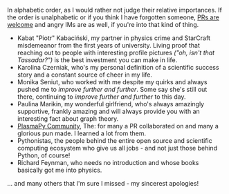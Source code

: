 <!--
.. title: Credits: people I wouldn't have gotten here without
.. slug: credits
.. date: 2019-02-18 21:28:48 UTC+01:00
.. tags: 
.. category: 
.. link: 
.. description: 
.. type: text
-->

In alphabetic order, as I would rather not judge their relative importances. If
the order is unalphabetic or if you think I have forgotten someone, 
[PRs are welcome](https://github.com/StanczakDominik/stanczakdominik.github.io) and angry IMs are as well, if you're into that kind of thing.

* Kabat "Piotr" Kabaciński, my partner in physics crime and StarCraft misdemeanor from the first years of university. Living proof that reaching out to people with interesting profile pictures *("oh, isn't that Tassadar?")* is the best investment you can make in life.
* Karolina Czerniak, who's my personal definition of a scientific success story and a constant source of cheer in my life.
* Monika Seniut, who worked with me despite my quirks and always pushed me to *improve further and further*. Some say she's still out there, continuing to *improve further and further* to this day.
* Paulina Marikin, my wonderful girlfriend, who's always amazingly supportive, frankly amazing and will always provide you with an interesting fact about graph theory.
* [PlasmaPy Community](https://www.plasmapy.org), The: for many a PR collaborated on and many a glorious pun made. I learned a lot from them.
* Pythonistas, the people behind the entire open source and scientific computing ecosystem who give us all jobs - and not just those behind Python, of course!
* Richard Feynman, who needs no introduction and whose books basically got me into physics.

... and many others that I'm sure I missed - my sincerest apologies!
